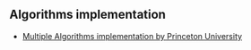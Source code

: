 ## Algorithms implementation

- [Multiple Algorithms implementation by Princeton University](https://algs4.cs.princeton.edu/code)

